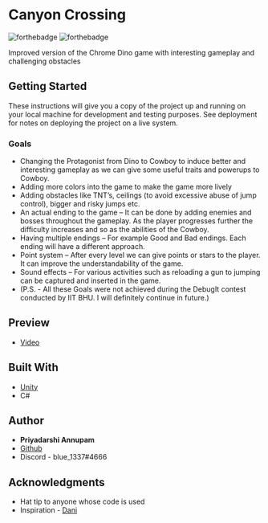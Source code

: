# Canyon Crossing

![forthebadge](https://forthebadge.com/images/badges/made-with-c-sharp.svg)
![forthebadge](https://forthebadge.com/images/badges/powered-by-coffee.svg)

Improved version of the Chrome Dino game with interesting gameplay and challenging obstacles

## Getting Started

These instructions will give you a copy of the project up and running on
your local machine for development and testing purposes. See deployment
for notes on deploying the project on a live system.

### Goals

  - Changing the Protagonist from Dino to Cowboy to induce better and interesting gameplay as we can give some useful traits and powerups to Cowboy.
  - Adding more colors into the game to make the game more lively
  - Adding obstacles like TNT’s, ceilings (to avoid excessive abuse of jump control), bigger and risky jumps etc.
  - An actual ending to the game – It can be done by adding enemies and bosses throughout the gameplay. As the player progresses further the difficulty increases and so as the abilities of the Cowboy.
  - Having multiple endings – For example Good and Bad endings. Each ending will have a different approach.
  - Point system – After every level we can give points or stars to the player. It can improve the understandability of the game.
  - Sound effects – For various activities such as reloading a gun to jumping can be captured and inserted in the game.
 - (P.S. - All these Goals were not achieved during the DebugIt contest conducted by IIT BHU. I will definitely continue in future.)

## Preview

  - [Video](https://youtu.be/CKJU5avLumg)

## Built With

  - [Unity](https://unity.com/)
  - C#

## Author

  - **Priyadarshi Annupam**
  - [Github](https://github.com/darshi1337)
  - Discord - blue_1337#4666

## Acknowledgments

  - Hat tip to anyone whose code is used
  - Inspiration - [Dani](https://www.youtube.com/@Danidev)
